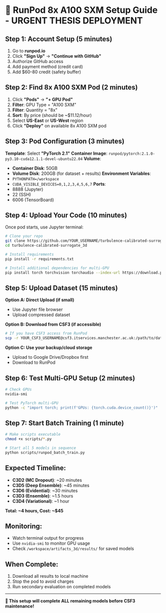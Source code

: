# 🚀 RunPod 8x A100 SXM Setup Guide - URGENT THESIS DEPLOYMENT

## Step 1: Account Setup (5 minutes)
1. Go to **runpod.io**
2. Click **"Sign Up"** → **"Continue with GitHub"**
3. Authorize GitHub access
4. Add payment method (credit card)
5. Add $60-80 credit (safety buffer)

## Step 2: Find 8x A100 SXM Pod (2 minutes)
1. Click **"Pods"** → **"+ GPU Pod"**
2. **Filter**: GPU Type = "A100 SXM"
3. **Filter**: Quantity = "8x" 
4. **Sort**: By price (should be ~$11.12/hour)
5. Select **US-East** or **US-West** region
6. Click **"Deploy"** on available 8x A100 SXM pod

## Step 3: Pod Configuration (3 minutes)
**Template**: Select **"PyTorch 2.1"**
**Container Image**: `runpod/pytorch:2.1.0-py3.10-cuda12.1.1-devel-ubuntu22.04`
**Volume**: 
- **Container Disk**: 50GB
- **Volume Disk**: 200GB (for dataset + results)
**Environment Variables**:
- `PYTHONPATH=/workspace`
- `CUDA_VISIBLE_DEVICES=0,1,2,3,4,5,6,7`
**Ports**: 
- 8888 (Jupyter)
- 22 (SSH)
- 6006 (TensorBoard)

## Step 4: Upload Your Code (10 minutes)
Once pod starts, use Jupyter terminal:

```bash
# Clone your repo
git clone https://github.com/YOUR_USERNAME/turbulence-calibrated-surrogate_3d.git
cd turbulence-calibrated-surrogate_3d

# Install requirements
pip install -r requirements.txt

# Install additional dependencies for multi-GPU
pip install torch torchvision torchaudio --index-url https://download.pytorch.org/whl/cu121
```

## Step 5: Upload Dataset (15 minutes)
**Option A: Direct Upload (if small)**
- Use Jupyter file browser
- Upload compressed dataset

**Option B: Download from CSF3 (if accessible)**
```bash
# If you have CSF3 access from RunPod
scp -r YOUR_CSF3_USERNAME@csf3.itservices.manchester.ac.uk:/path/to/dataset ./data/
```

**Option C: Use your backup/cloud storage**
- Upload to Google Drive/Dropbox first
- Download to RunPod

## Step 6: Test Multi-GPU Setup (2 minutes)
```bash
# Check GPUs
nvidia-smi

# Test PyTorch multi-GPU
python -c "import torch; print(f'GPUs: {torch.cuda.device_count()}')"
```

## Step 7: Start Batch Training (1 minute)
```bash
# Make scripts executable
chmod +x scripts/*.py

# Start all 5 models in sequence
python scripts/runpod_batch_train.py
```

## Expected Timeline:
- **C3D2 (MC Dropout)**: ~20 minutes
- **C3D5 (Deep Ensemble)**: ~45 minutes  
- **C3D6 (Evidential)**: ~30 minutes
- **C3D3 (Ensemble)**: ~1.5 hours
- **C3D4 (Variational)**: ~1 hour

**Total: ~4 hours, Cost: ~$45**

## Monitoring:
- Watch terminal output for progress
- Use `nvidia-smi` to monitor GPU usage
- Check `/workspace/artifacts_3d/results/` for saved models

## When Complete:
1. Download all results to local machine
2. Stop the pod to avoid charges
3. Run secondary evaluation on completed models

---
**🎯 This setup will complete ALL remaining models before CSF3 maintenance!**
